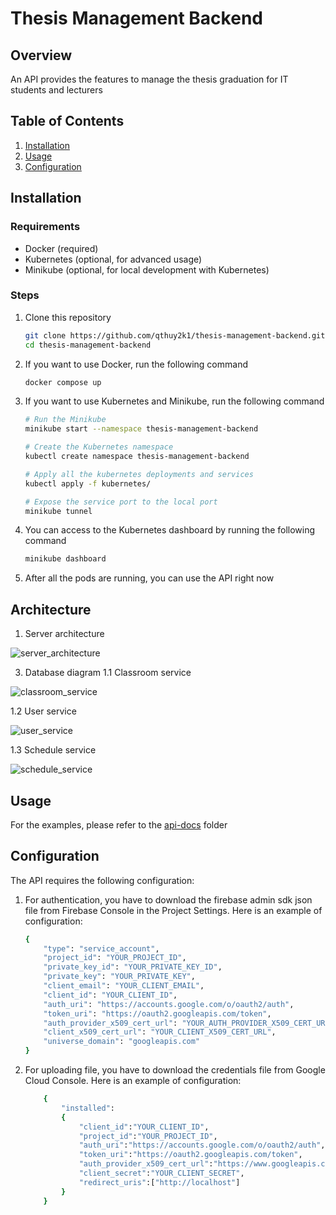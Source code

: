 # Thesis Management Backend

## Overview

An API provides the features to manage the thesis graduation for IT students and lecturers

## Table of Contents

1. [Installation](#installation)
2. [Usage](#usage)
3. [Configuration](#configuration)

## Installation

### Requirements

- Docker (required)
- Kubernetes (optional, for advanced usage)
- Minikube (optional, for local development with Kubernetes)


### Steps
1. Clone this repository
    ```bash
    git clone https://github.com/qthuy2k1/thesis-management-backend.git
    cd thesis-management-backend
    ```

2. If you want to use Docker, run the following command
    ```bash
    docker compose up
    ```
3. If you want to use Kubernetes and Minikube, run the following command
    ```bash
    # Run the Minikube
    minikube start --namespace thesis-management-backend

    # Create the Kubernetes namespace
    kubectl create namespace thesis-management-backend

    # Apply all the kubernetes deployments and services
    kubectl apply -f kubernetes/

    # Expose the service port to the local port
    minikube tunnel
    ```

4. You can access to the Kubernetes dashboard by running the following command
    ```bash
    minikube dashboard
    ```
5. After all the pods are running, you can use the API right now


## Architecture
1. Server architecture

![server_architecture](https://github.com/user-attachments/assets/9b0d65b9-7297-4b35-9d68-f6e856fcc3b6)

3. Database diagram
1.1 Classroom service
   
![classroom_service](https://github.com/user-attachments/assets/d148593f-ea87-4743-ad82-80d3b1907267)

1.2 User service

![user_service](https://github.com/user-attachments/assets/43da94cd-edd6-4d13-af22-e5f5779b86aa)

1.3 Schedule service

![schedule_service](https://github.com/user-attachments/assets/fb161388-02bd-4e6d-af1a-b3586f3fd70e)

## Usage

For the examples, please refer to the [api-docs](https://github.com/qthuy2k1/thesis-management-backend/tree/master/api-docs) folder


## Configuration
The API requires the following configuration:
1. For authentication, you have to download the firebase admin sdk json file from Firebase Console in the Project Settings. Here is an example of configuration:
    ```bash
    {
        "type": "service_account",
        "project_id": "YOUR_PROJECT_ID",
        "private_key_id": "YOUR_PRIVATE_KEY_ID",
        "private_key": "YOUR_PRIVATE_KEY",
        "client_email": "YOUR_CLIENT_EMAIL",
        "client_id": "YOUR_CLIENT_ID",
        "auth_uri": "https://accounts.google.com/o/oauth2/auth",
        "token_uri": "https://oauth2.googleapis.com/token",
        "auth_provider_x509_cert_url": "YOUR_AUTH_PROVIDER_X509_CERT_URL",
        "client_x509_cert_url": "YOUR_CLIENT_X509_CERT_URL",
        "universe_domain": "googleapis.com"
    }
    ```
    

2. For uploading file, you have to download the credentials file from Google Cloud Console. Here is an example of configuration:

    ```bash
        {
            "installed": 
            {
                "client_id":"YOUR_CLIENT_ID",
                "project_id":"YOUR_PROJECT_ID",
                "auth_uri":"https://accounts.google.com/o/oauth2/auth",
                "token_uri":"https://oauth2.googleapis.com/token",
                "auth_provider_x509_cert_url":"https://www.googleapis.com/oauth2/v1/certs",
                "client_secret":"YOUR_CLIENT_SECRET",
                "redirect_uris":["http://localhost"]
            }
        }
    ```
